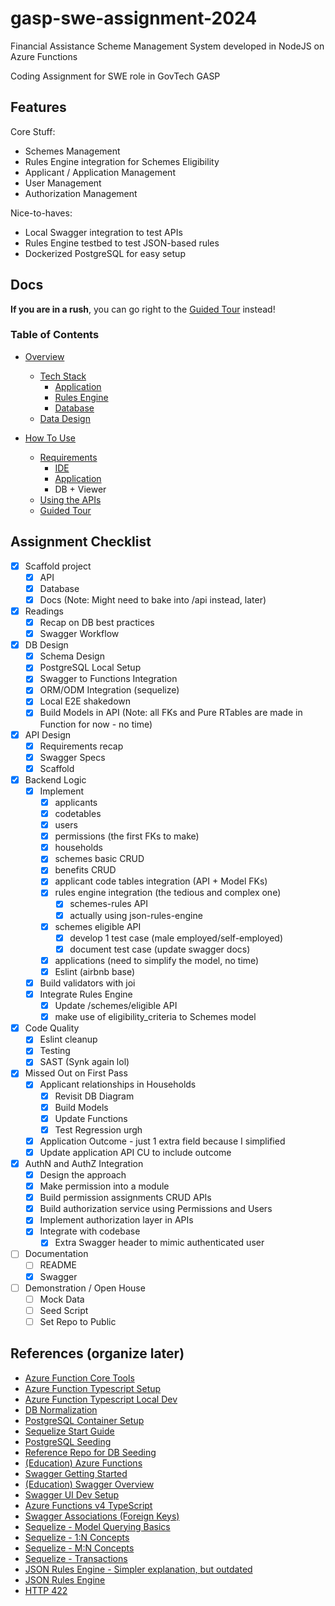 # gasp-swe-assignment-2024

Financial Assistance Scheme Management System developed in NodeJS on Azure Functions

Coding Assignment for SWE role in GovTech GASP

## Features

Core Stuff:
- Schemes Management
- Rules Engine integration for Schemes Eligibility
- Applicant / Application Management
- User Management
- Authorization Management

Nice-to-haves:
- Local Swagger integration to test APIs
- Rules Engine testbed to test JSON-based rules
- Dockerized PostgreSQL for easy setup

## Docs

**If you are in a rush**, you can go right to the [Guided Tour](./docs/how-to-use.md#guided-tour) instead!

### Table of Contents

- [Overview](./docs/overview.md)
    - [Tech Stack](./docs/overview.md#tech-stack)
        - [Application](./docs/overview.md#application)
        - [Rules Engine](./docs/overview.md#rules-engine)
        - [Database](./docs/overview.md#database)
    - [Data Design](./docs/overview.md#data-design)
    
- [How To Use](./docs/how-to-use.md)
    - [Requirements](./docs/how-to-use.md#requirements)
        - [IDE](./docs/how-to-use.md#ide)
        - [Application](./docs/how-to-use.md#application)
        - DB + Viewer
    - [Using the APIs](./docs/how-to-use.md#using-the-apis)
    - [Guided Tour](./docs/how-to-use.md#guided-tour)

## Assignment Checklist
- [x] Scaffold project
    - [x] API
    - [x] Database
    - [x] Docs (Note: Might need to bake into /api instead, later)
- [x] Readings
    - [x] Recap on DB best practices
    - [x] Swagger Workflow
- [x] DB Design
    - [x] Schema Design
    - [x] PostgreSQL Local Setup
    - [x] Swagger to Functions Integration
    - [x] ORM/ODM Integration (sequelize)
    - [x] Local E2E shakedown
    - [x] Build Models in API (Note: all FKs and Pure RTables are made in Function for now - no time)
- [x] API Design
    - [x] Requirements recap
    - [x] Swagger Specs
    - [x] Scaffold
- [x] Backend Logic
    - [x] Implement
        - [x] applicants
        - [x] codetables
        - [x] users
        - [x] permissions (the first FKs to make)
        - [x] households
        - [x] schemes basic CRUD
        - [x] benefits CRUD 
        - [x] applicant code tables integration (API + Model FKs)
        - [x] rules engine integration (the tedious and complex one)
            - [x] schemes-rules API
            - [x] actually using json-rules-engine
        - [x] schemes eligible API
            - [x] develop 1 test case (male employed/self-employed)
            - [x] document test case (update swagger docs)
        - [x] applications (need to simplify the model, no time)
        - [x] Eslint (airbnb base)
    - [x] Build validators with joi
    - [x] Integrate Rules Engine
        - [x] Update /schemes/eligible API
        - [x] make use of eligibility_criteria to Schemes model
- [x] Code Quality
    - [x] Eslint cleanup
    - [x] Testing
    - [x] SAST (Synk again lol)
- [x] Missed Out on First Pass
    - [x] Applicant relationships in Households
        - [x] Revisit DB Diagram
        - [x] Build Models
        - [x] Update Functions
        - [x] Test Regression urgh
    - [x] Application Outcome - just 1 extra field because I simplified
    - [x] Update application API CU to include outcome
- [x] AuthN and AuthZ Integration
    - [x] Design the approach
    - [x] Make permission into a module
    - [x] Build permission assignments CRUD APIs
    - [x] Build authorization service using Permissions and Users
    - [x] Implement authorization layer in APIs
    - [x] Integrate with codebase
        - [x] Extra Swagger header to mimic authenticated user
- [ ] Documentation
    - [ ] README
    - [x] Swagger
- [ ] Demonstration / Open House
    - [ ] Mock Data
    - [ ] Seed Script
    - [ ] Set Repo to Public

## References (organize later)
- [Azure Function Core Tools](https://github.com/Azure/azure-functions-core-tools/blob/v4.x/README.md#windows)
- [Azure Function Typescript Setup](https://learn.microsoft.com/en-us/azure/azure-functions/create-first-function-cli-typescript?tabs=windows%2Cazure-cli%2Cbrowser&pivots=nodejs-model-v4)
- [Azure Function Typescript Local Dev](https://learn.microsoft.com/en-us/azure/azure-functions/functions-run-local?tabs=windows%2Cisolated-process%2Cnode-v4%2Cpython-v2%2Chttp-trigger%2Ccontainer-apps&pivots=programming-language-typescript)
- [DB Normalization](https://www.youtube.com/watch?v=GFQaEYEc8_8)
- [PostgreSQL Container Setup](https://dev.to/andre347/how-to-easily-create-a-postgres-database-in-docker-4moj)
- [Sequelize Start Guide](https://sequelize.org/docs/v6/getting-started/)
- [PostgreSQL Seeding](https://dev.to/studio_hungry/how-to-seed-a-postgres-database-with-node-384i)
- [Reference Repo for DB Seeding](https://github.com/molebox/seed-postgres-database-tutorial/blob/main/src/config.js)
- [(Education) Azure Functions](https://learn.microsoft.com/en-us/azure/developer/javascript/how-to/develop-serverless-apps?tabs=v4-ts)
- [Swagger Getting Started](https://swagger.io/tools/open-source/getting-started/)
- [(Education) Swagger Overview](https://medium.com/@samuelnoye35/simplifying-api-development-in-node-js-with-swagger-a5021ac45742)
- [Swagger UI Dev Setup](https://swagger.io/docs/open-source-tools/swagger-ui/development/setting-up/)
- [Azure Functions v4 TypeScript](https://johnnyreilly.com/migrating-azure-functions-node-js-v4-typescript)
- [Swagger Associations (Foreign Keys)](https://sequelize.org/docs/v6/core-concepts/assocs/)
- [Sequelize - Model Querying Basics](https://sequelize.org/docs/v6/core-concepts/model-querying-basics/)
- [Sequelize - 1:N Concepts](https://sequelize.org/docs/v6/core-concepts/assocs/#one-to-many-relationships)
- [Sequelize - M:N Concepts](https://sequelize.org/docs/v6/advanced-association-concepts/advanced-many-to-many/)
- [Sequelize - Transactions](https://sequelize.org/docs/v6/other-topics/transactions/)
- [JSON Rules Engine - Simpler explanation, but outdated](https://www.npmjs.com/package/json-rules-engine/v/1.0.0-beta9)
- [JSON Rules Engine](https://www.npmjs.com/package/json-rules-engine)
- [HTTP 422](https://developer.mozilla.org/en-US/docs/Web/HTTP/Status/422)
